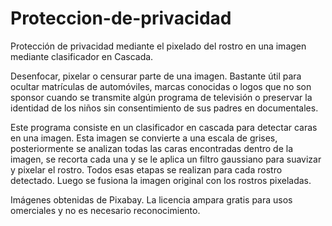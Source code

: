 # Proteccion-de-privacidad
Protección de privacidad mediante el pixelado del rostro en una imagen mediante clasificador en Cascada.

Desenfocar, pixelar o censurar parte de una imagen. Bastante útil para ocultar matrículas de automóviles, marcas conocidas o logos que no son sponsor cuando se transmite algún programa de televisión o preservar la identidad de los niños sin consentimiento de sus padres en documentales.

Este programa consiste en un clasificador en cascada para detectar caras en una imagen. Esta imagen se convierte a una escala de grises, posteriormente se analizan todas las caras encontradas dentro de la imagen, se recorta cada una y se le aplica un filtro gaussiano para suavizar y pixelar el rostro. Todos esas etapas se realizan para cada rostro detectado. Luego se fusiona la imagen original con los rostros pixeladas.

Imágenes obtenidas de Pixabay. La licencia ampara gratis para usos omerciales y no es necesario reconocimiento.

